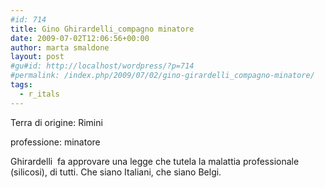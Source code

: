 ```yaml
---
#id: 714
title: Gino Ghirardelli_compagno minatore
date: 2009-07-02T12:06:56+00:00
author: marta smaldone
layout: post
#gu#id: http://localhost/wordpress/?p=714
#permalink: /index.php/2009/07/02/gino-girardelli_compagno-minatore/
tags:
  - r_itals
---
```

Terra di origine: Rimini

professione: minatore

Ghirardelli  fa approvare una legge che tutela la malattia professionale (silicosi), di tutti. Che siano Italiani, che siano Belgi.